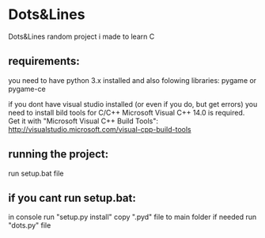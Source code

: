 # Dots&Lines
Dots&Lines random project i made to learn C


## requirements:
you need to have python 3.x installed
and also folowing libraries:
pygame or pygame-ce

if you dont have visual studio installed (or even if you do, but get errors) you need to install bild tools for C/C++
Microsoft Visual C++ 14.0 is required. Get it with "Microsoft Visual
C++ Build Tools": http://visualstudio.microsoft.com/visual-cpp-build-tools


## running the project:
run setup.bat file

## if you cant run setup.bat:
in console run "setup.py install"
copy ".pyd" file to main folder if needed
run "dots.py" file
